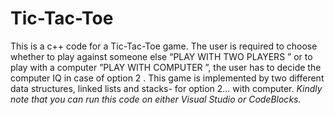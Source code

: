 # Tic-Tac-Toe
This is a c++ code for a Tic-Tac-Toe game. The user is required to choose whether to play against someone else “PLAY WITH TWO PLAYERS ” or to play with a computer ”PLAY WITH COMPUTER ”, the user has to decide the computer IQ in case of option 2 .
This game is implemented by two different data structures, linked lists and stacks- for option 2... with computer. 
*Kindly note that you can run this code on either Visual Studio or CodeBlocks.*
